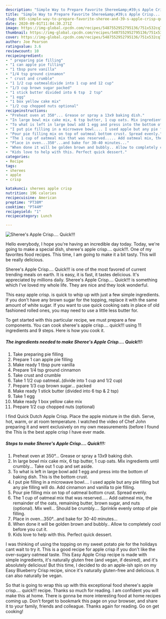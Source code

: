 ```yaml
---
description: "Simple Way to Prepare Favorite Sheree&amp;#39;s Apple Crisp.... Quick!!!"
title: "Simple Way to Prepare Favorite Sheree&amp;#39;s Apple Crisp.... Quick!!!"
slug: 695-simple-way-to-prepare-favorite-sheree-and-39-s-apple-crisp-quick
date: 2020-09-01T11:04:30.271Z
image: https://img-global.cpcdn.com/recipes/5487552952795136/751x532cq70/sherees-apple-crisp-quick-recipe-main-photo.jpg
thumbnail: https://img-global.cpcdn.com/recipes/5487552952795136/751x532cq70/sherees-apple-crisp-quick-recipe-main-photo.jpg
cover: https://img-global.cpcdn.com/recipes/5487552952795136/751x532cq70/sherees-apple-crisp-quick-recipe-main-photo.jpg
author: Joe Pearson
ratingvalue: 3.6
reviewcount: 10
recipeingredient:
- " preparing pie filling"
- "1 can apple pie filling"
- "1 tbsp pure vanilla"
- "1/4 tsp ground cinnamon"
- " crust and crumble"
- "1 1/2 cup oatmealdivide into 1 cup and 12 cup"
- "1/3 cup brown sugar packed"
- "1 stick butter divided into 6 tsp  2 tsp"
- "1 egg"
- "1 box yellow cake mix"
- "1/2 cup chopped nuts optional"
recipeinstructions:
- "Preheat oven at 350°... Grease or spray a 13x9 baking dish."
- "In large bowl mix cake mix, 6 tsp butter, 1 cup oats. Mix ingredients until crumbly... Take out 1 cup and set aside."
- "To what is left in large bowl add 1 egg and press into the bottom of baking dish. This is the bottom crust."
- "I put pie filling in a microwave bowl.... I used apple but any pie filling but any pie filling will do. Add cinnamon and vanilla to pie filling."
- "Pour pie filling mix on top of oatmeal bottom crust. Spread evenly."
- "The 1 cup of oatmeal mix that was reserved..... Add oatmeal mix, the remainder of the oats, remaining butter, brown sugar, and nuts (optional). Mix well... Should be crumbly.... Sprinkle evenly ontop of pie filling."
- "Place in oven...350°...and bake for 30-40 minutes..."
- "When done it will be golden brown and bubbly.. Allow to completely cool before you cut it."
- "Kids love to help with this. Perfect quick dessert."
categories:
- Recipe
tags:
- sherees
- apple
- crisp

katakunci: sherees apple crisp 
nutrition: 196 calories
recipecuisine: American
preptime: "PT38M"
cooktime: "PT44M"
recipeyield: "1"
recipecategory: Lunch

---
```



![Sheree&#39;s Apple Crisp.... Quick!!!](https://img-global.cpcdn.com/recipes/5487552952795136/751x532cq70/sherees-apple-crisp-quick-recipe-main-photo.jpg)

Hello everybody, I hope you're having an incredible day today. Today, we're going to make a special dish, sheree&#39;s apple crisp.... quick!!!. One of my favorites food recipes. This time, I am going to make it a bit tasty. This will be really delicious.

Sheree&#39;s Apple Crisp.... Quick!!! is one of the most favored of current trending meals on earth. It is easy, it is fast, it tastes delicious. It's appreciated by millions daily. Sheree&#39;s Apple Crisp.... Quick!!! is something which I've loved my whole life. They are nice and they look wonderful.

This easy apple crisp. is quick to whip up with just a few simple ingredients. If you don&#39;t have any brown sugar for the topping, replace it with the same amount of white sugar. If you want to use quick cooking oats in place of old fashioned rolled ones, you may need to use a little less butter for.


To get started with this particular recipe, we must prepare a few components. You can cook sheree&#39;s apple crisp.... quick!!! using 11 ingredients and 9 steps. Here is how you cook it.

<!--inarticleads1-->

##### The ingredients needed to make Sheree&#39;s Apple Crisp.... Quick!!!:

1. Take  preparing pie filling
1. Prepare 1 can apple pie filling
1. Make ready 1 tbsp pure vanilla
1. Prepare 1/4 tsp ground cinnamon
1. Take  crust and crumble
1. Take 1 1/2 cup oatmeal..(divide into 1 cup and 1/2 cup)
1. Prepare 1/3 cup brown sugar... packed
1. Make ready 1 stick butter (divided into 6 tsp &amp; 2 tsp)
1. Take 1 egg
1. Make ready 1 box yellow cake mix
1. Prepare 1/2 cup chopped nuts (optional)


I find Quick Dutch Apple Crisp. Place the apple mixture in the dish. Serve, hot, warm, or at room temperature. I watched the video of Chef John preparing it and went exclusively on my own measurements (before I found the This is the best apple crisp I have ever made. 

<!--inarticleads2-->

##### Steps to make Sheree&#39;s Apple Crisp.... Quick!!!:

1. Preheat oven at 350°... Grease or spray a 13x9 baking dish.
1. In large bowl mix cake mix, 6 tsp butter, 1 cup oats. Mix ingredients until crumbly... Take out 1 cup and set aside.
1. To what is left in large bowl add 1 egg and press into the bottom of baking dish. This is the bottom crust.
1. I put pie filling in a microwave bowl.... I used apple but any pie filling but any pie filling will do. Add cinnamon and vanilla to pie filling.
1. Pour pie filling mix on top of oatmeal bottom crust. Spread evenly.
1. The 1 cup of oatmeal mix that was reserved..... Add oatmeal mix, the remainder of the oats, remaining butter, brown sugar, and nuts (optional). Mix well... Should be crumbly.... Sprinkle evenly ontop of pie filling.
1. Place in oven...350°...and bake for 30-40 minutes...
1. When done it will be golden brown and bubbly.. Allow to completely cool before you cut it.
1. Kids love to help with this. Perfect quick dessert.


I was thinking of using the topping on my sweet potato pie for the holidays cant wait to try it. This is a good recipe for apple crisp if you don&#39;t like the over-sugary oatmeal taste. This Easy Apple Crisp recipe is made with simple ingredients, it&#39;s naturally gluten free (and vegan, if desired), and it&#39;s absolutely delicious! But this time, I decided to do an apple-ish spin on my Easy Blueberry Crisp recipe, since it&#39;s naturally gluten-free and delicious. It can also naturally be vegan. 

So that is going to wrap this up with this exceptional food sheree&#39;s apple crisp.... quick!!! recipe. Thanks so much for reading. I am confident you will make this at home. There is gonna be more interesting food at home recipes coming up. Don't forget to bookmark this page on your browser, and share it to your family, friends and colleague. Thanks again for reading. Go on get cooking!
